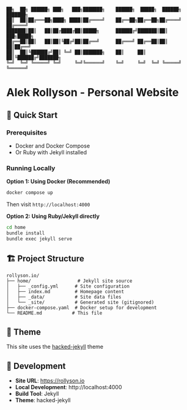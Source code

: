  ```
██╗  ██╗ ██████╗ ███╗   ███╗███████╗    ██████╗  █████╗  ██████╗ ███████╗
██║  ██║██╔═══██╗████╗ ████║██╔════╝    ██╔══██╗██╔══██╗██╔════╝ ██╔════╝
███████║██║   ██║██╔████╔██║█████╗      ██████╔╝███████║██║  ███╗█████╗  
██╔══██║██║   ██║██║╚██╔╝██║██╔══╝      ██╔═══╝ ██╔══██║██║   ██║██╔══╝  
██║  ██║╚██████╔╝██║ ╚═╝ ██║███████╗    ██║     ██║  ██║╚██████╔╝███████╗
╚═╝  ╚═╝ ╚═════╝ ╚═╝     ╚═╝╚══════╝    ╚═╝     ╚═╝  ╚═╝ ╚═════╝ ╚══════╝
```

# Alek Rollyson - Personal Website

## 🚀 Quick Start

### Prerequisites
- Docker and Docker Compose
- Or Ruby with Jekyll installed

### Running Locally

**Option 1: Using Docker (Recommended)**
```bash
docker compose up
```
Then visit `http://localhost:4000`

**Option 2: Using Ruby/Jekyll directly**
```bash
cd home
bundle install
bundle exec jekyll serve
```

## 🏗️ Project Structure

```
rollyson.io/
├── home/                 # Jekyll site source
│   ├── _config.yml      # Site configuration
│   ├── index.md         # Homepage content
│   ├── _data/           # Site data files
│   └── _site/           # Generated site (gitignored)
├── docker-compose.yaml  # Docker setup for development
└── README.md           # This file
```

## 🎨 Theme

This site uses the [hacked-jekyll](https://github.com/piazzai/hacked-jekyll) theme

## 🔧 Development

- **Site URL**: https://rollyson.io
- **Local Development**: http://localhost:4000
- **Build Tool**: Jekyll
- **Theme**: hacked-jekyll